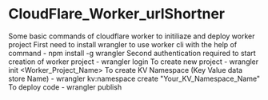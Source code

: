# CloudFlare_Worker_urlShortner
Some basic commands of cloudflare worker to initiliaze and deploy worker project
First need to install wrangler to use worker cli with the help of command - npm install -g wrangler
Second authentication required to start creation of worker project - wrangler login
To create new project - wrangler init <Worker_Project_Name>
To create KV Namespace (Key Value data store Name) - wrangler kv:namespace create "Your_KV_Namespace_Name"
To deploy code - wrangler publish
